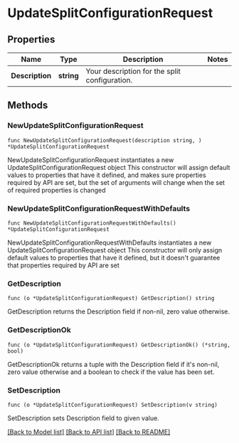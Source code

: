 # UpdateSplitConfigurationRequest

## Properties

Name | Type | Description | Notes
------------ | ------------- | ------------- | -------------
**Description** | **string** | Your description for the split configuration. | 

## Methods

### NewUpdateSplitConfigurationRequest

`func NewUpdateSplitConfigurationRequest(description string, ) *UpdateSplitConfigurationRequest`

NewUpdateSplitConfigurationRequest instantiates a new UpdateSplitConfigurationRequest object
This constructor will assign default values to properties that have it defined,
and makes sure properties required by API are set, but the set of arguments
will change when the set of required properties is changed

### NewUpdateSplitConfigurationRequestWithDefaults

`func NewUpdateSplitConfigurationRequestWithDefaults() *UpdateSplitConfigurationRequest`

NewUpdateSplitConfigurationRequestWithDefaults instantiates a new UpdateSplitConfigurationRequest object
This constructor will only assign default values to properties that have it defined,
but it doesn't guarantee that properties required by API are set

### GetDescription

`func (o *UpdateSplitConfigurationRequest) GetDescription() string`

GetDescription returns the Description field if non-nil, zero value otherwise.

### GetDescriptionOk

`func (o *UpdateSplitConfigurationRequest) GetDescriptionOk() (*string, bool)`

GetDescriptionOk returns a tuple with the Description field if it's non-nil, zero value otherwise
and a boolean to check if the value has been set.

### SetDescription

`func (o *UpdateSplitConfigurationRequest) SetDescription(v string)`

SetDescription sets Description field to given value.



[[Back to Model list]](../README.md#documentation-for-models) [[Back to API list]](../README.md#documentation-for-api-endpoints) [[Back to README]](../README.md)


